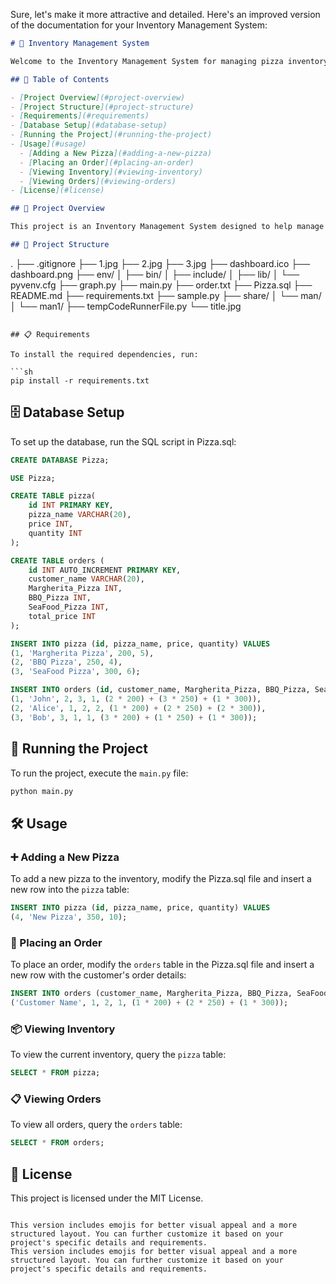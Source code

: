 Sure, let's make it more attractive and detailed. Here's an improved version of the documentation for your Inventory Management System:

```md
# 🍕 Inventory Management System

Welcome to the Inventory Management System for managing pizza inventory and orders efficiently.

## 📑 Table of Contents

- [Project Overview](#project-overview)
- [Project Structure](#project-structure)
- [Requirements](#requirements)
- [Database Setup](#database-setup)
- [Running the Project](#running-the-project)
- [Usage](#usage)
  - [Adding a New Pizza](#adding-a-new-pizza)
  - [Placing an Order](#placing-an-order)
  - [Viewing Inventory](#viewing-inventory)
  - [Viewing Orders](#viewing-orders)
- [License](#license)

## 📖 Project Overview

This project is an Inventory Management System designed to help manage pizza inventory and customer orders. It includes features for adding new pizzas, placing orders, and viewing current inventory and orders.

## 📁 Project Structure

```
.
├── .gitignore
├── 1.jpg
├── 2.jpg
├── 3.jpg
├── dashboard.ico
├── dashboard.png
├── env/
│   ├── bin/
│   ├── include/
│   ├── lib/
│   └── pyvenv.cfg
├── graph.py
├── main.py
├── order.txt
├── Pizza.sql
├── README.md
├── requirements.txt
├── sample.py
├── share/
│   └── man/
│       └── man1/
├── tempCodeRunnerFile.py
└── title.jpg
```

## 📋 Requirements

To install the required dependencies, run:

```sh
pip install -r requirements.txt
```

## 🗄️ Database Setup

To set up the database, run the SQL script in Pizza.sql:

```sql
CREATE DATABASE Pizza;

USE Pizza;

CREATE TABLE pizza(
    id INT PRIMARY KEY,
    pizza_name VARCHAR(20),
    price INT,
    quantity INT
);

CREATE TABLE orders (
    id INT AUTO_INCREMENT PRIMARY KEY,
    customer_name VARCHAR(20),
    Margherita_Pizza INT,
    BBQ_Pizza INT,
    SeaFood_Pizza INT,
    total_price INT
);

INSERT INTO pizza (id, pizza_name, price, quantity) VALUES
(1, 'Margherita Pizza', 200, 5),
(2, 'BBQ Pizza', 250, 4),
(3, 'SeaFood Pizza', 300, 6);

INSERT INTO orders (id, customer_name, Margherita_Pizza, BBQ_Pizza, SeaFood_Pizza, total_price) VALUES
(1, 'John', 2, 3, 1, (2 * 200) + (3 * 250) + (1 * 300)),
(2, 'Alice', 1, 2, 2, (1 * 200) + (2 * 250) + (2 * 300)),
(3, 'Bob', 3, 1, 1, (3 * 200) + (1 * 250) + (1 * 300));
```

## 🚀 Running the Project

To run the project, execute the `main.py` file:

```sh
python main.py
```

## 🛠️ Usage

### ➕ Adding a New Pizza

To add a new pizza to the inventory, modify the Pizza.sql file and insert a new row into the `pizza` table:

```sql
INSERT INTO pizza (id, pizza_name, price, quantity) VALUES
(4, 'New Pizza', 350, 10);
```

### 🛒 Placing an Order

To place an order, modify the `orders` table in the Pizza.sql file and insert a new row with the customer's order details:

```sql
INSERT INTO orders (customer_name, Margherita_Pizza, BBQ_Pizza, SeaFood_Pizza, total_price) VALUES
('Customer Name', 1, 2, 1, (1 * 200) + (2 * 250) + (1 * 300));
```

### 📦 Viewing Inventory

To view the current inventory, query the `pizza` table:

```sql
SELECT * FROM pizza;
```

### 📋 Viewing Orders

To view all orders, query the `orders` table:

```sql
SELECT * FROM orders;
```

## 📜 License

This project is licensed under the MIT License.
```

This version includes emojis for better visual appeal and a more structured layout. You can further customize it based on your project's specific details and requirements.
This version includes emojis for better visual appeal and a more structured layout. You can further customize it based on your project's specific details and requirements.
